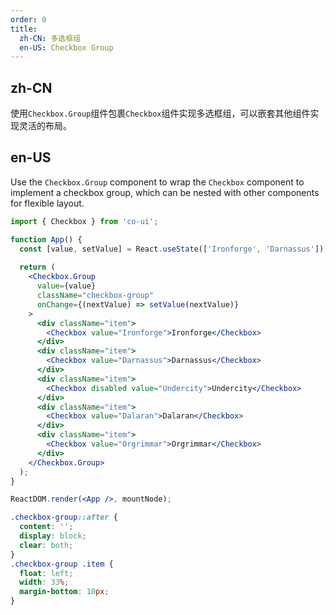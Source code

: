 ```yaml
---
order: 0
title:
  zh-CN: 多选框组
  en-US: Checkbox Group
---
```


## zh-CN

使用`Checkbox.Group`组件包裹`Checkbox`组件实现多选框组，可以嵌套其他组件实现灵活的布局。

## en-US

Use the `Checkbox.Group` component to wrap the `Checkbox` component to implement a checkbox group, which can be nested with other components for flexible layout.

```jsx
import { Checkbox } from 'co-ui';

function App() {
  const [value, setValue] = React.useState(['Ironforge', 'Darnassus']);
  
  return (
    <Checkbox.Group 
      value={value}
      className="checkbox-group"
      onChange={(nextValue) => setValue(nextValue)}
    >
      <div className="item">
        <Checkbox value="Ironforge">Ironforge</Checkbox>
      </div>   
      <div className="item">
        <Checkbox value="Darnassus">Darnassus</Checkbox>
      </div>
      <div className="item">
        <Checkbox disabled value="Undercity">Undercity</Checkbox>
      </div>
      <div className="item">
        <Checkbox value="Dalaran">Dalaran</Checkbox>
      </div>
      <div className="item">
        <Checkbox value="Orgrimmar">Orgrimmar</Checkbox>
      </div>
    </Checkbox.Group>
  );
}

ReactDOM.render(<App />, mountNode);
```

```css
.checkbox-group::after {
  content: '';
  display: block;
  clear: both;
}
.checkbox-group .item {
  float: left;
  width: 33%;
  margin-bottom: 10px;
}
```
